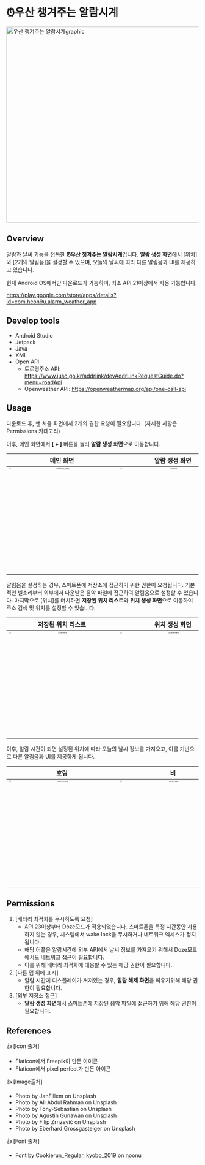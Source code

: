 # ⏰우산 챙겨주는 알람시계



<img width="512" alt="우산 챙겨주는 알람시계graphic" src="https://user-images.githubusercontent.com/44271206/125262550-3cf2fe00-e33d-11eb-824c-f9bbd8592913.png" style="zoom:;">





## Overview

 알람과 날씨 기능을 접목한 **⏰우산 챙겨주는 알람시계**입니다.
**알람 생성 화면**에서 [위치]와 [2개의 알림음]을 설정할 수 있으며, 오늘의 날씨에 따라 다른 알림음과 UI를 제공하고 있습니다.

 현재 Android OS에서만 다운로드가 가능하며, 최소 API 21이상에서 사용 가능합니다.

https://play.google.com/store/apps/details?id=com.heon9u.alarm_weather_app





## Develop tools

- Android Studio
- Jetpack
- Java
- XML
- Open API
  - 도로명주소 API: https://www.juso.go.kr/addrlink/devAddrLinkRequestGuide.do?menu=roadApi
  - Openweather API: https://openweathermap.org/api/one-call-api





## Usage

 다운로드 후, 맨 처음 화면에서 2개의 권한 요청이 필요합니다. (자세한 사항은 Permissions 카테고리)

이후, 메인 화면에서 **[ + ]** 버튼을 눌러 **알람 생성 화면**으로 이동합니다.





|                          메인 화면                           |                        알람 생성 화면                        |
| :----------------------------------------------------------: | :----------------------------------------------------------: |
| <img src="https://user-images.githubusercontent.com/44271206/125262633-4e3c0a80-e33d-11eb-836e-45e448b26f48.png" alt="AlarmMain_empty" style="zoom: 25%;" height="1100"/> | <img src="https://user-images.githubusercontent.com/44271206/125262692-58f69f80-e33d-11eb-99e7-305300252196.png" alt="AlarmSet" style="zoom: 25%;" height="1100"/> |





 알림음을 설정하는 경우, 스마트폰에 저장소에 접근하기 위한 권한이 요청됩니다. 기본적인 벨소리부터 외부에서 다운받은 음악 파일에 접근하여 알림음으로 설정할 수 있습니다. 마지막으로 [위치]를 터치하면 **저장된 위치 리스트**와 **위치 생성 화면**으로 이동하여 주소 검색 및 위치를 설정할 수 있습니다.



|                      저장된 위치 리스트                      |                        위치 생성 화면                        |
| :----------------------------------------------------------: | :----------------------------------------------------------: |
| <img src="https://user-images.githubusercontent.com/44271206/125262777-6ad84280-e33d-11eb-8dee-07d517a8f628.png" alt="LocationList" style="zoom: 25%;" height="1100" /> | <img src="https://user-images.githubusercontent.com/44271206/125262784-6ca20600-e33d-11eb-92a5-edeeb4d87b38.png" alt="LocationSearch" style="zoom: 25%;" height="1100"/> |







이후, 알람 시간이 되면 설정된 위치에 따라 오늘의 날씨 정보를 가져오고, 이를 기반으로 다른 알림음과 UI를 제공하게 됩니다.



|                             흐림                             |                              비                              |
| :----------------------------------------------------------: | :----------------------------------------------------------: |
| <img src="https://user-images.githubusercontent.com/44271206/125262868-7f1c3f80-e33d-11eb-9d83-999f7d94c165.jpg" alt="AlarmOnCloud" style="zoom: 25%;" height="1100" /> | <img src="https://user-images.githubusercontent.com/44271206/125263143-bd196380-e33d-11eb-89e8-78d889ca1199.jpg" alt="AlarmOnRain" style="zoom:25%;" height="1100" /> |





## Permissions

1. [배터리 최적화를 무시하도록 요청]
   - API 23이상부터 Doze모드가 적용되었습니다. 스마트폰을 특정 시간동안 사용하지 않는 경우, 시스템에서 wake lock을 무시하거나 네트워크 엑세스가 정지됩니다.
   - 해당 어플은 알람시간에 외부 API에서 날씨 정보를 가져오기 위해서 Doze모드에서도 네트워크 접근이 필요합니다.
   - 이를 위해 배터리 최적화에 대응할 수 있는 해당 권한이 필요합니다.
2. [다른 앱 위에 표시]
   - 알람 시간에 디스플레이가 꺼져있는 경우, **알람 해제 화면**을 띄우기위해 해당 권한이 필요합니다.
3. [외부 저장소 접근]
   - **알람 생성 화면**에서 스마트폰에 저장된 음악 파일에 접근하기 위해 해당 권한이 필요합니다.





## References

👍 [Icon 출처]

- Flaticon에서 Freepik이 만든 아이콘
- Flaticon에서 pixel perfect가 만든 아이콘



👍 [Image출처]

- Photo by JanFillem on Unsplash
- Photo by Ali Abdul Rahman on Unsplash
- Photo by Tony-Sebastian on Unsplash
- Photo by Agustin Gunawan on Unsplash
- Photo by Filip Zrnzević on Unsplash
- Photo by Eberhard Grossgasteiger on Unsplash



👍 [Font 출처]

- Font by Cookierun_Regular, kyobo_2019 on noonu

